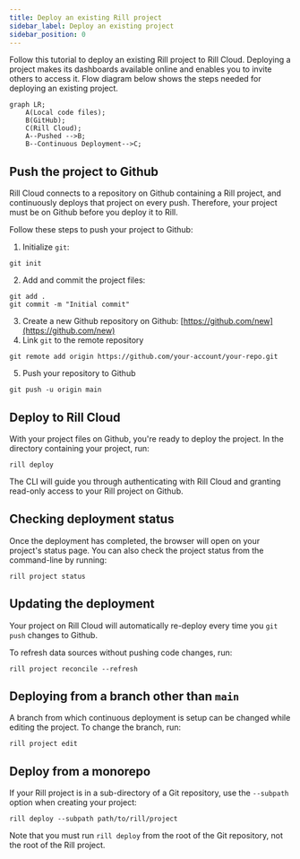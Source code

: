 ```yaml
---
title: Deploy an existing Rill project
sidebar_label: Deploy an existing project
sidebar_position: 0
---
```


Follow this tutorial to deploy an existing Rill project to Rill Cloud. Deploying a project makes its dashboards available online and enables you to invite others to access it.
Flow diagram below shows the steps needed for deploying an existing project.  
```mermaid
graph LR;
    A(Local code files);
    B(GitHub);
    C(Rill Cloud);
    A--Pushed -->B;
    B--Continuous Deployment-->C;
```
    
## Push the project to Github

Rill Cloud connects to a repository on Github containing a Rill project, and continuously deploys that project on every push. Therefore, your project must be on Github before you deploy it to Rill.

Follow these steps to push your project to Github:

1. Initialize `git`:
```
git init
```
2. Add and commit the project files:
```
git add .
git commit -m "Initial commit"
```
3. Create a new Github repository on Github: [https://github.com/new](https://github.com/new)
4. Link `git` to the remote repository
```
git remote add origin https://github.com/your-account/your-repo.git
```
5. Push your repository to Github
```
git push -u origin main
```

## Deploy to Rill Cloud

With your project files on Github, you're ready to deploy the project. In the directory containing your project, run:

```
rill deploy
```

The CLI will guide you through authenticating with Rill Cloud and granting read-only access to your Rill project on Github.

## Checking deployment status

Once the deployment has completed, the browser will open on your project's status page. You can also check the project status from the command-line by running:
```
rill project status
```

## Updating the deployment

Your project on Rill Cloud will automatically re-deploy every time you `git push` changes to Github.

To refresh data sources without pushing code changes, run:
```
rill project reconcile --refresh
```

## Deploying from a branch other than `main`
A branch from which continuous deployment is setup can be changed while editing the project. To change the branch, run:
```
rill project edit
```

## Deploy from a monorepo

If your Rill project is in a sub-directory of a Git repository, use the `--subpath` option when creating your project:
```
rill deploy --subpath path/to/rill/project
```
Note that you must run `rill deploy` from the root of the Git repository, not the root of the Rill project.
